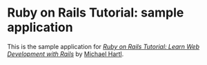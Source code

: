 # Ruby on Rails Tutorial: sample application
This is the sample application for
[*Ruby on Rails Tutorial: Learn Web Development with Rails*](http://railstutorial.org/)
by [Michael Hartl](http://michaelhartl.com/).